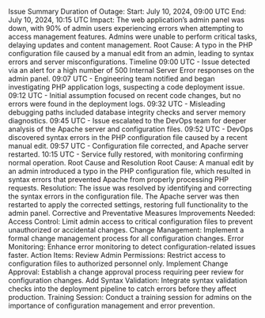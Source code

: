 Issue Summary
Duration of Outage:
Start: July 10, 2024, 09:00 UTC
End: July 10, 2024, 10:15 UTC
Impact:
The web application’s admin panel was down, with 90% of admin users experiencing errors when attempting to access management features.
Admins were unable to perform critical tasks, delaying updates and content management.
Root Cause:
A typo in the PHP configuration file caused by a manual edit from an admin, leading to syntax errors and server misconfigurations.
Timeline
09:00 UTC - Issue detected via an alert for a high number of 500 Internal Server Error responses on the admin panel.
09:07 UTC - Engineering team notified and began investigating PHP application logs, suspecting a code deployment issue.
09:12 UTC - Initial assumption focused on recent code changes, but no errors were found in the deployment logs.
09:32 UTC - Misleading debugging paths included database integrity checks and server memory diagnostics.
09:45 UTC - Issue escalated to the DevOps team for deeper analysis of the Apache server and configuration files.
09:52 UTC - DevOps discovered syntax errors in the PHP configuration file caused by a recent manual edit.
09:57 UTC - Configuration file corrected, and Apache server restarted.
10:15 UTC - Service fully restored, with monitoring confirming normal operation.
Root Cause and Resolution
Root Cause:
A manual edit by an admin introduced a typo in the PHP configuration file, which resulted in syntax errors that prevented Apache from properly processing PHP requests.
Resolution:
The issue was resolved by identifying and correcting the syntax errors in the configuration file. The Apache server was then restarted to apply the corrected settings, restoring full functionality to the admin panel.
Corrective and Preventative Measures
Improvements Needed:
Access Control: Limit admin access to critical configuration files to prevent unauthorized or accidental changes.
Change Management: Implement a formal change management process for all configuration changes.
Error Monitoring: Enhance error monitoring to detect configuration-related issues faster.
Action Items:
Review Admin Permissions: Restrict access to configuration files to authorized personnel only.
Implement Change Approval: Establish a change approval process requiring peer review for configuration changes.
Add Syntax Validation: Integrate syntax validation checks into the deployment pipeline to catch errors before they affect production.
Training Session: Conduct a training session for admins on the importance of configuration management and error prevention.


